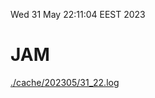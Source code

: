 Wed 31 May 22:11:04 EEST 2023
# JAM
<a href='./cache/202305/31_22.log'>./cache/202305/31_22.log</a>
